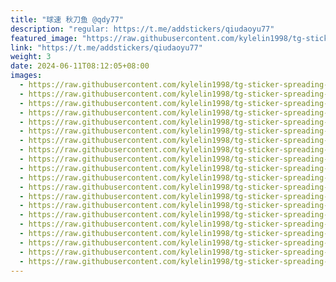 ```yaml
---
title: "球速 秋刀鱼 @qdy77"
description: "regular: https://t.me/addstickers/qiudaoyu77"
featured_image: "https://raw.githubusercontent.com/kylelin1998/tg-sticker-spreading-worldwide-images/main/img/f57ce6d9-49a1-4e30-b37d-f97858f50952.jpg"
link: "https://t.me/addstickers/qiudaoyu77"
weight: 3
date: 2024-06-11T08:12:05+08:00
images:
  - https://raw.githubusercontent.com/kylelin1998/tg-sticker-spreading-worldwide-images/main/img/f57ce6d9-49a1-4e30-b37d-f97858f50952.jpg
  - https://raw.githubusercontent.com/kylelin1998/tg-sticker-spreading-worldwide-images/main/img/97799119-2e65-4d76-a248-9b04e753e5c0.jpg
  - https://raw.githubusercontent.com/kylelin1998/tg-sticker-spreading-worldwide-images/main/img/514199fe-e220-41e6-8b2a-ec2bfb9caa7b.jpg
  - https://raw.githubusercontent.com/kylelin1998/tg-sticker-spreading-worldwide-images/main/img/8a4a1eb8-eab7-401a-b098-3ca292ff2d59.jpg
  - https://raw.githubusercontent.com/kylelin1998/tg-sticker-spreading-worldwide-images/main/img/bd580eed-0fcb-49f0-b72f-bf26cf9b3cab.jpg
  - https://raw.githubusercontent.com/kylelin1998/tg-sticker-spreading-worldwide-images/main/img/b2786cfe-4884-4ac0-a3b2-dad0a6754930.jpg
  - https://raw.githubusercontent.com/kylelin1998/tg-sticker-spreading-worldwide-images/main/img/47d11384-53cc-492d-8a0d-657c31dea4dc.jpg
  - https://raw.githubusercontent.com/kylelin1998/tg-sticker-spreading-worldwide-images/main/img/27c564e7-5bc5-457f-b16d-431f3dcb15b0.jpg
  - https://raw.githubusercontent.com/kylelin1998/tg-sticker-spreading-worldwide-images/main/img/2a7d0cf1-5743-47a6-961d-407488397273.jpg
  - https://raw.githubusercontent.com/kylelin1998/tg-sticker-spreading-worldwide-images/main/img/da723bf0-783b-457b-a73e-a0dab664dcad.jpg
  - https://raw.githubusercontent.com/kylelin1998/tg-sticker-spreading-worldwide-images/main/img/f185055f-d50a-4df1-ba90-a8e8876cb9f3.jpg
  - https://raw.githubusercontent.com/kylelin1998/tg-sticker-spreading-worldwide-images/main/img/5674dc48-43c3-435b-a5d0-7f8ed054c483.jpg
  - https://raw.githubusercontent.com/kylelin1998/tg-sticker-spreading-worldwide-images/main/img/65bf2a27-6249-4416-b6a4-a2c805f49181.jpg
  - https://raw.githubusercontent.com/kylelin1998/tg-sticker-spreading-worldwide-images/main/img/7c5ddbd6-3161-450a-ae36-bb58676047ff.jpg
  - https://raw.githubusercontent.com/kylelin1998/tg-sticker-spreading-worldwide-images/main/img/d405f348-9c32-4446-a236-fc07807d39b8.jpg
  - https://raw.githubusercontent.com/kylelin1998/tg-sticker-spreading-worldwide-images/main/img/2774aac8-ab84-4e95-8b93-9c767bc78502.jpg
  - https://raw.githubusercontent.com/kylelin1998/tg-sticker-spreading-worldwide-images/main/img/6f8f6de0-0fe2-4398-87a4-ea388dcac2b4.jpg
  - https://raw.githubusercontent.com/kylelin1998/tg-sticker-spreading-worldwide-images/main/img/f871fbe6-3f6f-4588-aeeb-6e3049840bb5.jpg
  - https://raw.githubusercontent.com/kylelin1998/tg-sticker-spreading-worldwide-images/main/img/4b612f5c-3352-4afd-9f01-5c2dbb6720d4.jpg
  - https://raw.githubusercontent.com/kylelin1998/tg-sticker-spreading-worldwide-images/main/img/75b39bff-54a1-427f-9c52-febd0a27a52a.jpg
---
```

